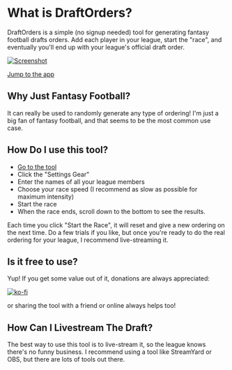 # What is DraftOrders?

DraftOrders is a simple (no signup needed) tool for generating fantasy football drafts orders. Add each player in your league, start the "race", and eventually you'll end up with your league's official draft order.

[![Screenshot](/screenshot.png)](/)

[Jump to the app](/)

## Why Just Fantasy Football?

It can really be used to randomly generate any type of ordering! I'm just a big fan of fantasy football, and that seems to be the most common use case.

## How Do I use this tool?

- [Go to the tool](/)
- Click the "Settings Gear"
- Enter the names of all your league members
- Choose your race speed (I recommend as slow as possible for maximum intensity)
- Start the race
- When the race ends, scroll down to the bottom to see the results.

Each time you click "Start the Race", it will reset and give a new ordering on the next time. Do a few trials if you like, but once you're ready to do the real ordering for your league, I recommend live-streaming it.

## Is it free to use?

Yup! If you get some value out of it, donations are always appreciated:

[![ko-fi](https://ko-fi.com/img/githubbutton_sm.svg)](https://ko-fi.com/S6S5EMUTW)

or sharing the tool with a friend or online always helps too!

## How Can I Livestream The Draft?

The best way to use this tool is to live-stream it, so the league knows there's no funny business. I recommend using a tool like StreamYard or OBS, but there are lots of tools out there.
